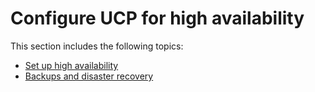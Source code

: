 <!--[metadata]>
+++
title = "High-availability"
description = "Learn how to set up Docker Universal Control Plane for high availability."
keywords = ["docker, ucp, high-availability, backup, recovery"]
[menu.main]
parent="mn_ucp"
identifier="mn_ucp_high_availability"
weight=60
+++
<![end-metadata]-->

# Configure UCP for high availability

This section includes the following topics:

* [Set up high availability](set-up-high-availability.md)
* [Backups and disaster recovery](backups-and-disaster-recovery.md)

